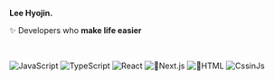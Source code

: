 **Lee Hyojin.**
<br />

✨ Developers who **make life easier**

<br />

![JavaScript](https://img.shields.io/badge/-JavaScript-white?style=flat-square&logo=javascript&logoColor=ffffff&color=f0db4f)
![TypeScript](https://img.shields.io/badge/-TypeScript-white?style=flat-square&logo=typescript&logoColor=ffffff&color=007acc)
![React](https://img.shields.io/badge/-React-white?style=flat-square&logo=react&logoColor=ffffff&color=61DBFB)
![Next.js](https://img.shields.io/badge/-Next.js-white?style=flat-square&logo=Next.js&logoColor=ffffff&color=323330)
![HTML](https://img.shields.io/badge/-HTML-white?style=flat-square&logo=Html5&logoColor=ffffff&color=FF6C37)
![CssinJs](https://img.shields.io/badge/-CSSinJS-white?style=flat-square&logo=css3&logoColor=ffffff&color=ae3ec9)
